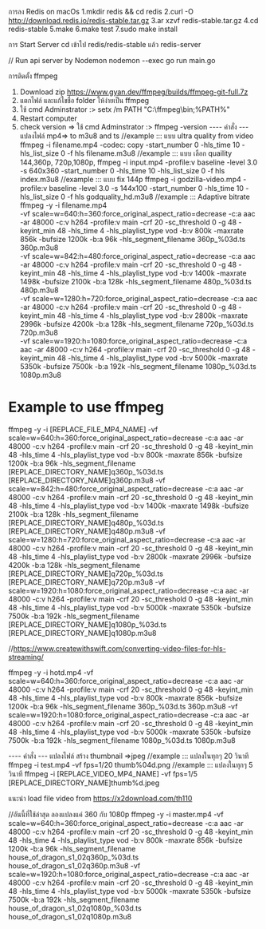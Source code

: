 การลง Redis on macOs
1.mkdir redis && cd redis
2.curl -O http://download.redis.io/redis-stable.tar.gz
3.ar xzvf redis-stable.tar.gz
4.cd redis-stable
5.make
6.make test
7.sudo make install



การ Start Server 
cd เข้าไป redis/redis-stable แล้ว redis-server


// Run api server by Nodemon
nodemon --exec go run main.go






การติดตั้ง ffmpeg 
1. Download zip https://www.gyan.dev/ffmpeg/builds/ffmpeg-git-full.7z
2. แตกไฟล์ และแก้ไขชื่อ folder ให้ง่ายเป็น ffmpeg
3. ใช้ cmd Adminstrator :> setx /m PATH "C:\ffmpeg\bin;%PATH%"
4. Restart computer
5. check version =>  ใช้ cmd Adminstrator :> ffmpeg -version
---- คำสั่ง --- แปลงไฟล์ mp4=> to m3u8 and ts
//example ::: แบบ ultra quality from video
ffmpeg -i filename.mp4 -codec: copy -start_number 0 -hls_time 10 -hls_list_size 0 -f hls filename.m3u8 
//example ::: แบบ เลือก quaility 144,360p, 720p,1080p,
ffmpeg -i input.mp4 -profile:v baseline -level 3.0 -s 640x360 -start_number 0 -hls_time 10 -hls_list_size 0 -f hls index.m3u8
//example ::: แบบ fix 144p
ffmpeg -i godzilla-video.mp4 -profile:v baseline -level 3.0 -s 144x100 -start_number 0 -hls_time 10 -hls_list_size 0 -f hls godquality_hd.m3u8
//example ::: Adaptive bitrate
ffmpeg -y -i filename.mp4 \
  -vf scale=w=640:h=360:force_original_aspect_ratio=decrease -c:a aac -ar 48000 -c:v h264 -profile:v main -crf 20 -sc_threshold 0 -g 48 -keyint_min 48 -hls_time 4 -hls_playlist_type vod  -b:v 800k -maxrate 856k -bufsize 1200k -b:a 96k -hls_segment_filename 360p_%03d.ts 360p.m3u8 \
  -vf scale=w=842:h=480:force_original_aspect_ratio=decrease -c:a aac -ar 48000 -c:v h264 -profile:v main -crf 20 -sc_threshold 0 -g 48 -keyint_min 48 -hls_time 4 -hls_playlist_type vod -b:v 1400k -maxrate 1498k -bufsize 2100k -b:a 128k -hls_segment_filename 480p_%03d.ts 480p.m3u8 \
  -vf scale=w=1280:h=720:force_original_aspect_ratio=decrease -c:a aac -ar 48000 -c:v h264 -profile:v main -crf 20 -sc_threshold 0 -g 48 -keyint_min 48 -hls_time 4 -hls_playlist_type vod -b:v 2800k -maxrate 2996k -bufsize 4200k -b:a 128k -hls_segment_filename 720p_%03d.ts 720p.m3u8 \
  -vf scale=w=1920:h=1080:force_original_aspect_ratio=decrease -c:a aac -ar 48000 -c:v h264 -profile:v main -crf 20 -sc_threshold 0 -g 48 -keyint_min 48 -hls_time 4 -hls_playlist_type vod -b:v 5000k -maxrate 5350k -bufsize 7500k -b:a 192k -hls_segment_filename 1080p_%03d.ts 1080p.m3u8

# Example to use ffmpeg
ffmpeg -y -i [REPLACE_FILE_MP4_NAME] -vf scale=w=640:h=360:force_original_aspect_ratio=decrease -c:a aac -ar 48000 -c:v h264 -profile:v main -crf 20 -sc_threshold 0 -g 48 -keyint_min 48 -hls_time 4 -hls_playlist_type vod  -b:v 800k -maxrate 856k -bufsize 1200k -b:a 96k -hls_segment_filename [REPLACE_DIRECTORY_NAME]q360p_%03d.ts [REPLACE_DIRECTORY_NAME]q360p.m3u8 -vf scale=w=842:h=480:force_original_aspect_ratio=decrease -c:a aac -ar 48000 -c:v h264 -profile:v main -crf 20 -sc_threshold 0 -g 48 -keyint_min 48 -hls_time 4 -hls_playlist_type vod -b:v 1400k -maxrate 1498k -bufsize 2100k -b:a 128k -hls_segment_filename [REPLACE_DIRECTORY_NAME]q480p_%03d.ts [REPLACE_DIRECTORY_NAME]q480p.m3u8 -vf scale=w=1280:h=720:force_original_aspect_ratio=decrease -c:a aac -ar 48000 -c:v h264 -profile:v main -crf 20 -sc_threshold 0 -g 48 -keyint_min 48 -hls_time 4 -hls_playlist_type vod -b:v 2800k -maxrate 2996k -bufsize 4200k -b:a 128k -hls_segment_filename [REPLACE_DIRECTORY_NAME]q720p_%03d.ts [REPLACE_DIRECTORY_NAME]q720p.m3u8 -vf scale=w=1920:h=1080:force_original_aspect_ratio=decrease -c:a aac -ar 48000 -c:v h264 -profile:v main -crf 20 -sc_threshold 0 -g 48 -keyint_min 48 -hls_time 4 -hls_playlist_type vod -b:v 5000k -maxrate 5350k -bufsize 7500k -b:a 192k -hls_segment_filename [REPLACE_DIRECTORY_NAME]q1080p_%03d.ts [REPLACE_DIRECTORY_NAME]q1080p.m3u8

//https://www.createwithswift.com/converting-video-files-for-hls-streaming/

ffmpeg -y -i hotd.mp4 -vf scale=w=640:h=360:force_original_aspect_ratio=decrease -c:a aac -ar 48000 -c:v h264 -profile:v main -crf 20 -sc_threshold 0 -g 48 -keyint_min 48 -hls_time 4 -hls_playlist_type vod  -b:v 800k -maxrate 856k -bufsize 1200k -b:a 96k -hls_segment_filename 360p_%03d.ts 360p.m3u8 -vf scale=w=1920:h=1080:force_original_aspect_ratio=decrease -c:a aac -ar 48000 -c:v h264 -profile:v main -crf 20 -sc_threshold 0 -g 48 -keyint_min 48 -hls_time 4 -hls_playlist_type vod -b:v 5000k -maxrate 5350k -bufsize 7500k -b:a 192k -hls_segment_filename 1080p_%03d.ts 1080p.m3u8


---- คำสั่ง --- แปลงไฟล์ สร้าง thumbnail =>jpeg
//example ::: แปลงในทุกๆ 20 วินาที
ffmpeg -i test.mp4 -vf fps=1/20 thumb%04d.png
//example ::: แปลงในทุกๆ 5 วินาที
ffmpeg -i [REPLACE_VIDEO_MP4_NAME] -vf fps=1/5 [REPLACE_DIRECTORY_NAME]thumb%d.jpeg 



แนะนำ load file video from https://x2download.com/th110


//อันนี้ที่ใช้ล่าสุด ลองแปลงแค่ 360 กับ 1080p
ffmpeg -y -i master.mp4 -vf scale=w=640:h=360:force_original_aspect_ratio=decrease -c:a aac -ar 48000 -c:v h264 -profile:v main -crf 20 -sc_threshold 0 -g 48 -keyint_min 48 -hls_time 4 -hls_playlist_type vod  -b:v 800k -maxrate 856k -bufsize 1200k -b:a 96k -hls_segment_filename house_of_dragon_s1_02q360p_%03d.ts house_of_dragon_s1_02q360p.m3u8 -vf scale=w=1920:h=1080:force_original_aspect_ratio=decrease -c:a aac -ar 48000 -c:v h264 -profile:v main -crf 20 -sc_threshold 0 -g 48 -keyint_min 48 -hls_time 4 -hls_playlist_type vod -b:v 5000k -maxrate 5350k -bufsize 7500k -b:a 192k -hls_segment_filename house_of_dragon_s1_02q1080p_%03d.ts house_of_dragon_s1_02q1080p.m3u8